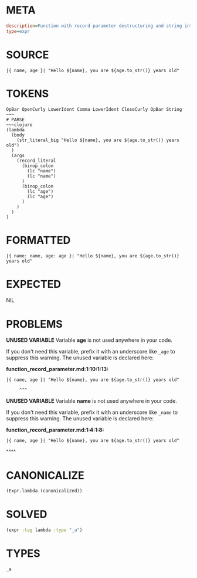 # META
~~~ini
description=Function with record parameter destructuring and string interpolation
type=expr
~~~
# SOURCE
~~~roc
|{ name, age }| "Hello ${name}, you are ${age.to_str()} years old"
~~~
# TOKENS
~~~text
OpBar OpenCurly LowerIdent Comma LowerIdent CloseCurly OpBar String ~~~
# PARSE
~~~clojure
(lambda
  (body
    (str_literal_big "Hello ${name}, you are ${age.to_str()} years old")
  )
  (args
    (record_literal
      (binop_colon
        (lc "name")
        (lc "name")
      )
      (binop_colon
        (lc "age")
        (lc "age")
      )
    )
  )
)
~~~
# FORMATTED
~~~roc
|{ name: name, age: age }| "Hello ${name}, you are ${age.to_str()} years old"
~~~
# EXPECTED
NIL
# PROBLEMS
**UNUSED VARIABLE**
Variable **age** is not used anywhere in your code.

If you don't need this variable, prefix it with an underscore like `_age` to suppress this warning.
The unused variable is declared here:

**function_record_parameter.md:1:10:1:13:**
```roc
|{ name, age }| "Hello ${name}, you are ${age.to_str()} years old"
```
         ^^^


**UNUSED VARIABLE**
Variable **name** is not used anywhere in your code.

If you don't need this variable, prefix it with an underscore like `_name` to suppress this warning.
The unused variable is declared here:

**function_record_parameter.md:1:4:1:8:**
```roc
|{ name, age }| "Hello ${name}, you are ${age.to_str()} years old"
```
   ^^^^


# CANONICALIZE
~~~clojure
(Expr.lambda (canonicalized))
~~~
# SOLVED
~~~clojure
(expr :tag lambda :type "_a")
~~~
# TYPES
~~~roc
_a
~~~
